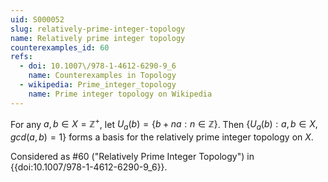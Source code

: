 ```yaml
---
uid: S000052
slug: relatively-prime-integer-topology
name: Relatively prime integer topology
counterexamples_id: 60
refs:
  - doi: 10.1007\/978-1-4612-6290-9_6
    name: Counterexamples in Topology
  - wikipedia: Prime_integer_topology
    name: Prime integer topology on Wikipedia
---
```

For any $a,b \in X = \mathbb{Z}^+$, let $U_a(b) = \{b+na : n \in \mathbb{Z}\}$. Then $\{U_a(b) : a,b \in X, gcd(a,b)=1\}$ forms a basis for the relatively prime integer topology on $X$.

Considered as #60 ("Relatively Prime Integer Topology")
in {{doi:10.1007\/978-1-4612-6290-9_6}}.
